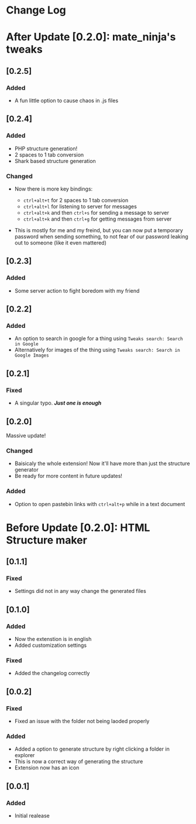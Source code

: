 # Change Log

# After Update [0.2.0]: mate_ninja's tweaks

## [0.2.5]

### Added

 - A fun little option to cause chaos in .js files

## [0.2.4]

### Added 

 - PHP structure generation!
 - 2 spaces to 1 tab conversion
 - Shark based structure generation

### Changed

 - Now there is more key bindings:
   - `ctrl+alt+t` for 2 spaces to 1 tab conversion
   - `ctrl+alt+l` for listening to server for messages
   - `ctrl+alt+k` and then `ctrl+s` for sending a message to server
   - `ctrl+alt+k` and then `ctrl+g` for getting messages from server

 - This is mostly for me and my freind, but you can now put a temporary password when sending something, to not fear of our password leaking out to someone (like it even mattered)


## [0.2.3]

### Added 

 - Some server action to fight boredom with my friend

## [0.2.2] 

### Added

 - An option to search in google for a thing using `Tweaks search: Search in Google`
 - Alternatively for images of the thing using `Tweaks search: Search in Google Images`

## [0.2.1]

### Fixed

 - A singular typo. ***Just one is enough*** 

## [0.2.0]
Massive update!

### Changed

 - Baisicaly the whole extension! Now it'll have more than just the structure generator
 - Be ready for more content in future updates!

### Added

 - Option to open pastebin links with `ctrl+alt+p` while in a text document

# Before Update [0.2.0]: HTML Structure maker

## [0.1.1]

### Fixed

 - Settings did not in any way change the generated files

## [0.1.0]

### Added 

 - Now the extenstion is in english
 - Added customization settings

### Fixed

 - Added the changelog correctly

## [0.0.2]

### Fixed

 - Fixed an issue with the folder not being laoded properly

### Added

 - Added a option to generate structure by right clicking a folder in explorer
 - This is now a correct way of generating the structure
 - Extension now has an icon

## [0.0.1]

### Added

- Initial realease